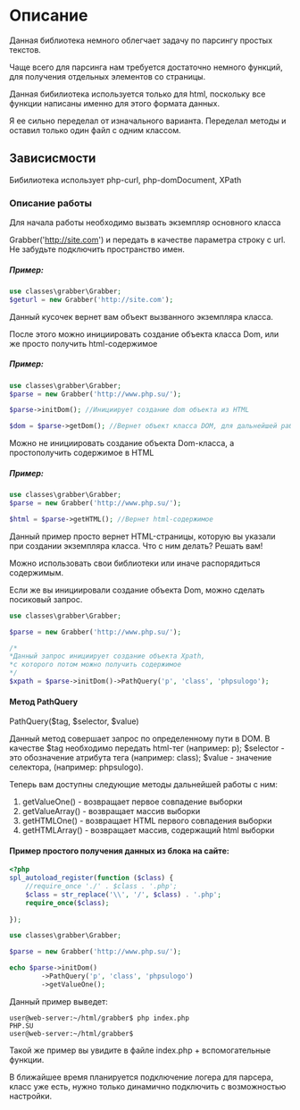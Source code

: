 Описание
=====================

Данная библиотека немного облегчает задачу по парсингу простых текстов.

Чаще всего для парсинга нам требуется достаточно немного функций, для получения
отдельных элементов со страницы.

Данная бибилиотека используется только для html, поскольку все функции написаны
именно для этого формата данных.

Я ее сильно переделал от изначального варианта. Переделал методы и оставил только один файл
с одним классом.

Зависисмости
---------------------

Бибилиотека использует php-curl, php-domDocument, XPath

### Описание работы

Для начала работы необходимо вызвать экземпляр основного класса 

Grabber('http://site.com') и передать в качестве параметра строку с url.
Не забудьте подключить пространство имен.

##### Пример:

```php
use classes\grabber\Grabber;
$geturl = new Grabber('http://site.com');
```

Данный кусочек вернет вам объект вызванного экземпляра класса.

После этого можно инициировать создание объекта класса Dom,
или же просто получить html-содержимое

##### Пример:

```php
use classes\grabber\Grabber;
$parse = new Grabber('http://www.php.su/');

$parse->initDom(); //Инициирует создание dom объекта из HTML

$dom = $parse->getDom(); //Вернет объект класса DOM, для дальнейшей работы

```

Можно не инициировать создание объекта Dom-класса, а простополучить содержимое
в HTML

##### Пример:

```php
use classes\grabber\Grabber;
$parse = new Grabber('http://www.php.su/');

$html = $parse->getHTML(); //Вернет html-содержимое
```

Данный пример просто вернет HTML-страницы, которую вы указали при
создании экземпляра класса. Что с ним делать? Решать вам!

Можно использовать свои библиотеки или иначе распорядиться содержимым.


Если же вы инициировали создание объекта Dom, можно сделать посиковый запрос.

```php
use classes\grabber\Grabber;

$parse = new Grabber('http://www.php.su/');

/*
*Данный запрос инициирует создание объекта Xpath,
*с которого потом можно получить содержимое
*/
$xpath = $parse->initDom()->PathQuery('p', 'class', 'phpsulogo'); 
```

#### Метод PathQuery

PathQuery($tag, $selector, $value)

Данный метод совершает запрос по определенному пути в DOM. 
В качестве $tag необходимо передать html-тег (например: p);
$selector - это обозначение атрибута тега (например: class);
$value - значение селектора, (например: phpsulogo).

Теперь вам доступны следующие методы дальнейшей работы с ним:

1. getValueOne() - возвращает первое совпадение выборки
2. getValueArray() - возвращает массив выборки
3. getHTMLOne() - возвращает HTML первого совпадения выборки
4. getHTMLArray() - возвращает массив, содержащий html выборки


#### Пример простого получения данных из блока на сайте:

```php
<?php
spl_autoload_register(function ($class) {
    //require_once './' . $class . '.php';
    $class = str_replace('\\', '/', $class) . '.php';
    require_once($class);
    
});

use classes\grabber\Grabber;

$parse = new Grabber('http://www.php.su/');

echo $parse->initDom()
        ->PathQuery('p', 'class', 'phpsulogo')
        ->getValueOne();
```
Данный пример выведет:

```shell
user@web-server:~/html/grabber$ php index.php
PHP.SU
user@web-server:~/html/grabber$
```

Такой же пример вы увидите в файле index.php + вспомогательные функции.

В ближайшее время планируется подключение логера для парсера, класс уже есть,
нужно только динамично подключить с возможностью настройки.
